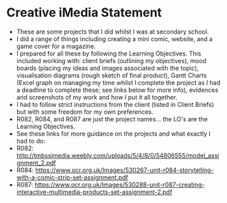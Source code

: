 # Creative iMedia Statement
- These are some projects that I did whilst I was at secondary school.
- I did a range of things including creating a mini comic, website, and a game cover for a magazine.
- I prepared for all these by following the Learning Objectives. This included working with: client briefs (outlining my objectives),
mood boards (placing my ideas and images associated with the topic), visualisation diagrams (rough sketch of final product),
Gantt Charts (Excel graph on managing my time whilst I complete the project as I had a deadline to complete these; see links below for more info),
evidences and screenshots of my work and how I put it all together. 
- I had to follow strict instructions from the client (listed in Client Briefs) but with some freedom for my own preferences. 
- R082, R084, and R087 are just the project names... the LO's are the Learning Objectives.
- See these links for more guidance on the projects and what exactly I had to do:
- R082: http://tmbssimedia.weebly.com/uploads/5/4/8/0/54806555/model_assignment_2.pdf
- R084: https://www.ocr.org.uk/Images/530267-unit-r084-storytelling-with-a-comic-strip-set-assignment.pdf
- R087: https://www.ocr.org.uk/Images/530288-unit-r087-creating-interactive-multimedia-products-set-assignment-2.pdf
